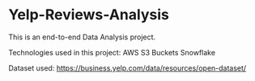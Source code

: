 # Yelp-Reviews-Analysis

This is an end-to-end Data Analysis project. 

Technologies used in this project:
AWS S3 Buckets
Snowflake

Dataset used: https://business.yelp.com/data/resources/open-dataset/